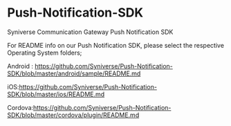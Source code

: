 # Push-Notification-SDK
Syniverse Communication Gateway Push Notification SDK

For README info on our Push Notification SDK, please select the respective Operating System folders;

Android : https://github.com/Syniverse/Push-Notification-SDK/blob/master/android/sample/README.md

iOS:https://github.com/Syniverse/Push-Notification-SDK/blob/master/ios/README.md 

Cordova:https://github.com/Syniverse/Push-Notification-SDK/blob/master/cordova/plugin/README.md 
